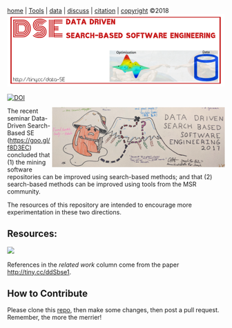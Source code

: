 
[home](http://tiny.cc/sbse) |
[Tools](TOOLS.md) |
[data](DATA.md) |
[discuss](https://github.com/ai-se/ResourcesDataDrivenSBSE/issues) |
[citation](CITATION.md) |
[copyright](https://github.com/ai-se/ResourcesDataDrivenSBSE/blob/master/LICENSE.md) &copy;2018 
<br>
[<img width=900 src="img/banner.png">](http://tiny.cc/sbse)</br> 


 [![DOI](https://zenodo.org/badge/116411075.svg)](https://zenodo.org/badge/latestdoi/116411075)


<a href="https://raw.githubusercontent.com/ai-se/ResourcesDataDrivenSBSE/master/img/ddsbse17_big.jpg"><img width=400 align=right src="img/ddsbse17.png"></a>
The recent seminar
Data-Driven Search-Based SE (https://goo.gl/f8D3EC) concluded that 
(1) the  mining software repositories can be improved using search-based methods; and that (2) search-based methods can be improved using
  tools from the MSR community. 
  
  The resources of this
  repository are intended to encourage more experimentation
  in these two directions.


## Resources:

![](https://github.com/ai-se/ResourceDataDrivenSBSE/raw/master/img/image0.png)

References in the _related work_ column come from the paper http://tiny.cc/ddSbse1.

## How to Contribute

Please clone this [repo](https://github.com/ai-se/ResourcesDataDrivenSBSE), then make
 some changes, then post a pull request. Remember, the more the merrier!
